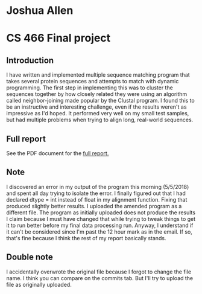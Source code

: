 # Joshua Allen
# CS 466 Final project

## Introduction
I have written and implemented multiple sequence matching program that takes several protein sequences and attempts to match with dynamic programming. The first step in implementing this was to cluster the sequences together by how closely related they were using an algorithm called neighbor-joining made popular by the Clustal program. I found this to be an instructive and interesting challenge, even if the results weren't as impressive as I'd hoped. It performed very well on my small test samples, but had multiple problems when trying to align long, real-world sequences.

## Full report
See the PDF document for the [full report.](https://github.com/joshfactorial/CS466_finalproject/blob/master/Allen_Joshua_Final_Project.pdf)

## Note
I discovered an error in my output of the program this morning (5/5/2018) and spent all day trying to isolate the error. I finally figured out that I had declared dtype = int instead of float in my alignment function. Fixing that produced slightly better results. I uploaded the amended program as a different file. The program as initially uploaded does not produce the results I claim because I must have changed that while trying to tweak things to get it to run better before my final data processing run. Anyway, I understand if it can't be considered since I'm past the 12 hour mark as in the email. If so, that's fine because I think the rest of my report basically stands.

## Double note
I accidentally overwrote the original file because I forgot to change the file name. I think you can compare on the commits tab. But I'll try to upload the file as originally uploaded.
